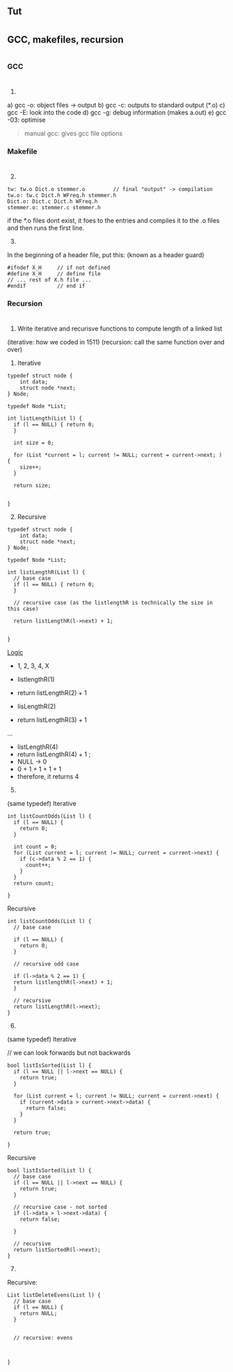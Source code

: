 ## Tut
#
## GCC, makefiles, recursion
#
### GCC
#
1. 
a) gcc -o: object files -> output
b) gcc -c: outputs to standard output (*.o)
c) gcc -E: look into the code
d) gcc -g: debug information (makes a.out)
e) gcc -03: optimise

> manual gcc: gives gcc file options

### Makefile
#

2.

```
tw: tw.o Dict.o stemmer.o         // final "output" -> compilation
tw.o: tw.c Dict.h WFreq.h stemmer.h
Dict.o: Dict.c Dict.h WFreq.h 
stemmer.o: stemmer.c stemmer.h
```
if the *.o files dont exist, it foes to the entries and compiles it to the .o files and then runs the first line. 

3. 
In the beginning of a header file, put this:
(known as a header guard)
```
#ifndef X_H     // if not defined
#define X_H     // define file
// ... rest of X.h file ...
#endif          // end if
```

### Recursion
#
1. Write iterative and recurisve functions to compute length of a linked list

(iterative: how we coded in 1511)
(recursion: call the same function over and over)

1. Iterative
```
typedef struct node {
	int data;
	struct node *next;
} Node;

typedef Node *List;

int listLength(List l) { 
  if (l == NULL) { return 0;
  }

  int size = 0;

  for (List *current = l; current != NULL; current = current->next; ) {
    size++;
  }

  return size;


}
```

2. Recursive
```
typedef struct node {
	int data;
	struct node *next;
} Node;

typedef Node *List;

int listLengthR(List l) { 
  // base case  
  if (l == NULL) { return 0;
  }

  // recursive case (as the listlengthR is technically the size in this case)

  return listLengthR(l->next) + 1;


}
```
<u> Logic </u>

- 1, 2, 3, 4, X
- listlengthR(1)
- return listLengthR(2) + 1

- lisLengthR(2)
- return listLengthR(3) + 1

...

- listLengthR(4)
- return listLengthR(4) + 1 ;
- NULL -> 0
- 0 + 1 + 1 + 1 + 1
- therefore, it returns 4

5. 
(same typedef)
Iterative

```
int listCountOdds(List l) { 
  if (l == NULL) {
    return 0;
  }

  int count = 0;
  for (List current = l; current != NULL; current = current->next) {
    if (c->data % 2 == 1) {
      count++;
    }
  }
  return count;

}

```

Recursive 

```
int listCountOdds(List l) { 
  // base case
  
  if (l == NULL) {
    return 0;
  }

  // recursive odd case

  if (l->data % 2 == 1) {
  return listlengthR(l->next) + 1;
  }
  
  // recursive
  return listLengthR(l->next);
}

```

6. 
(same typedef)
Iterative

// we can look forwards but not backwards


```
bool listIsSorted(List l) { 
  if (l == NULL || l->next == NULL) {
    return true;
  }

  for (List current = l; current != NULL; current = current->next) {
    if (current->data > current->next->data) {
      return false;
    }
  }

  return true;

}

```

Recursive

```
bool listIsSorted(List l) { 
  // base case
  if (l == NULL || l->next == NULL) {
    return true;
  }

  // recursive case - not sorted
  if (l->data > l->next->data) {
    return false;

  }

  // recursive 
  return listSortedR(l->next);
}

```

7. 

Recursive:

```
List listDeleteEvens(List l) { 
  // base case
  if (l == NULL) {
    return NULL;
  }


  // recursive: evens



}

```